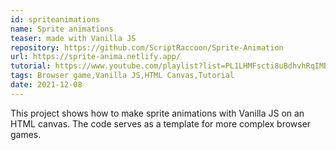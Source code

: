 ```yaml
---
id: spriteanimations
name: Sprite animations
teaser: made with Vanilla JS
repository: https://github.com/ScriptRaccoon/Sprite-Animation
url: https://sprite-anima.netlify.app/
tutorial: https://www.youtube.com/playlist?list=PL1LHMFscti8uBdhvhRqIMBeX_4D-blFo6
tags: Browser game,Vanilla JS,HTML Canvas,Tutorial
date: 2021-12-08
---
```


This project shows how to make sprite animations with Vanilla JS on an HTML canvas. The code serves as a template for more complex browser games.
